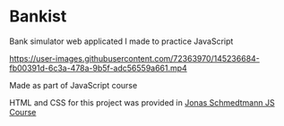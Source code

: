 # Bankist
Bank simulator web applicated I made to practice JavaScript

https://user-images.githubusercontent.com/72363970/145236684-fb00391d-6c3a-478a-9b5f-adc56559a661.mp4

Made as part of JavaScript course

HTML and CSS for this project was provided in <a href="https://www.udemy.com/course/the-complete-javascript-course/" target="_blank">Jonas Schmedtmann JS Course</a>
